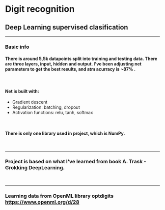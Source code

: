 # Digit recognition 
## Deep Learning supervised clasification 
*** 

### Basic info
#### There is around 5,5k datapoints split into training and testing data. There are three layers, input, hidden and output. I've been adjusting net parameters to get the best results, and atm acurracy is ~87% . 
&nbsp;

#### Net is built with: 
* Gradient descent
* Regularization: batching, dropout
* Activation functions: relu, tanh, softmax  

&nbsp;
#### There is only one library used in project, which is NumPy. 


&nbsp;
&nbsp;
***
### Project is based on what I've learned from book A. Trask  - Grokking DeepLearning. 
&nbsp;
***
### Learning data from OpenML library optdigits https://www.openml.org/d/28
